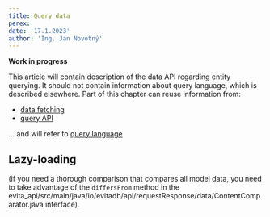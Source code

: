 ```yaml
---
title: Query data
perex:
date: '17.1.2023'
author: 'Ing. Jan Novotný'
---
```


**Work in progress**

This article will contain description of the data API regarding entity querying. It should not contain information
about query language, which is described elsewhere.
Part of this chapter can reuse information from:

- [data fetching](https://evitadb.io/research/assignment/index#data-fetching)
- [query API](https://evitadb.io/research/assignment/querying/query_api)

... and will refer to [query language](../query/basics.md)

## Lazy-loading

(if you need a thorough comparison that compares all model data, you need to take advantage of
the `differsFrom` method in the
<SourceClass>evita_api/src/main/java/io/evitadb/api/requestResponse/data/ContentComparator.java</SourceClass>
interface).
